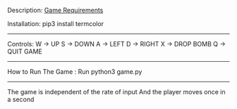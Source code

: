Description: [Game Requirements](https://github.com/abhisheknalla/BomberMan/blob/master/Problem.pdf)

Installation:
pip3 install termcolor

---------------------------------------------

Controls:
W -> UP
S -> DOWN
A -> LEFT
D -> RIGHT
X -> DROP BOMB
Q -> QUIT GAME

---------------------------------------------

How to Run The Game :
Run python3 game.py

---------------------------------------------

The game is independent of the rate of input
And the player moves once in a second

